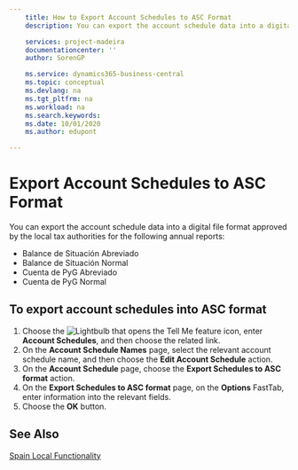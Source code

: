 ```yaml
---
    title: How to Export Account Schedules to ASC Format
    description: You can export the account schedule data into a digital file format approved by the local tax authorities for certain reports.

    services: project-madeira 
    documentationcenter: ''
    author: SorenGP

    ms.service: dynamics365-business-central
    ms.topic: conceptual
    ms.devlang: na
    ms.tgt_pltfrm: na
    ms.workload: na
    ms.search.keywords:
    ms.date: 10/01/2020
    ms.author: edupont

---
```

# Export Account Schedules to ASC Format
You can export the account schedule data into a digital file format approved by the local tax authorities for the following annual reports:  

- Balance de Situación Abreviado  
- Balance de Situación Normal  
- Cuenta de PyG Abreviado  
- Cuenta de PyG Normal  

## To export account schedules into ASC format  

1.  Choose the ![Lightbulb that opens the Tell Me feature](../../media/ui-search/search_small.png "Tell me what you want to do") icon, enter **Account Schedules**, and then choose the related link.  
2.  On the **Account Schedule Names** page, select the relevant account schedule name, and then choose the **Edit Account Schedule** action.  
3.  On the **Account Schedule** page, choose the **Export Schedules to ASC format** action.  
4.  On the **Export Schedules to ASC format** page, on the **Options** FastTab, enter information into the relevant fields.  
5.  Choose the **OK** button.  
  
## See Also  
 [Spain Local Functionality](spain-local-functionality.md)
